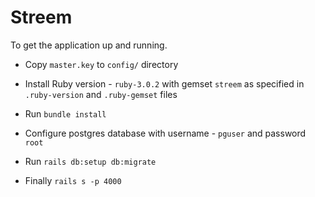 # Streem

To get the application up and running.

* Copy `master.key` to `config/` directory

* Install Ruby version - `ruby-3.0.2` with gemset `streem` as specified in `.ruby-version` and `.ruby-gemset` files

* Run `bundle install`

* Configure postgres database with username - `pguser` and password `root`

* Run `rails db:setup db:migrate`

* Finally `rails s -p 4000`
